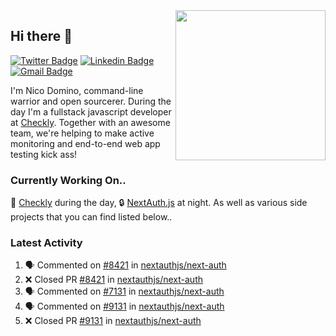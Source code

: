 <img align="right" src="https://user-images.githubusercontent.com/7415984/172472491-91b16eac-fa22-4ecf-92df-d687139fd1f9.gif" width="240" />

## Hi there 👋

[![Twitter Badge](https://img.shields.io/badge/-@ndom91-1ca0f1?style=flat-square&labelColor=1ca0f1&logo=twitter&logoColor=white&link=https://twitter.com/ndom91)](https://twitter.com/ndom91) [![Linkedin Badge](https://img.shields.io/badge/-ndom91-blue?style=flat-square&logo=Linkedin&logoColor=white&link=https://www.linkedin.com/in/ndom91/)](https://www.linkedin.com/in/ndom91/) [![Gmail Badge](https://img.shields.io/badge/-yo@ndo.dev-c14438?style=flat-square&logo=mail.ru&logoColor=white&link=mailto:yo@ndo.dev)](mailto:yo@ndo.dev)

I'm Nico Domino, command-line warrior and open sourcerer. During the day I'm a fullstack javascript developer at [Checkly](https://checklyhq.com). Together with an awesome team, we're helping to make active monitoring and end-to-end web app testing kick ass!

### Currently Working On..

🦝 [Checkly](https://checklyhq.com) during the day, 🔒 [NextAuth.js](https://github.com/nextauthjs/next-auth) at night. As well as various side projects that you can find listed below..

<!--START_SECTION_PROFILE_VIEWS:readme-info-->
<!--END_SECTION_PROFILE_VIEWS:readme-info-->

<!--START_SECTION_DAILY_COMMIT:readme-info-->
<!--END_SECTION_DAILY_COMMIT:readme-info-->

<!--START_SECTION_WEEKLY_COMMIT:readme-info-->
<!--END_SECTION_WEEKLY_COMMIT:readme-info-->

### Latest Activity

<!--START_SECTION:activity-->
1. 🗣 Commented on [#8421](https://github.com/nextauthjs/next-auth/pull/8421#issuecomment-1871693223) in [nextauthjs/next-auth](https://github.com/nextauthjs/next-auth)
2. ❌ Closed PR [#8421](https://github.com/nextauthjs/next-auth/pull/8421) in [nextauthjs/next-auth](https://github.com/nextauthjs/next-auth)
3. 🗣 Commented on [#7131](https://github.com/nextauthjs/next-auth/pull/7131#issuecomment-1871692306) in [nextauthjs/next-auth](https://github.com/nextauthjs/next-auth)
4. 🗣 Commented on [#9131](https://github.com/nextauthjs/next-auth/pull/9131#issuecomment-1871691741) in [nextauthjs/next-auth](https://github.com/nextauthjs/next-auth)
5. ❌ Closed PR [#9131](https://github.com/nextauthjs/next-auth/pull/9131) in [nextauthjs/next-auth](https://github.com/nextauthjs/next-auth)
<!--END_SECTION:activity-->
